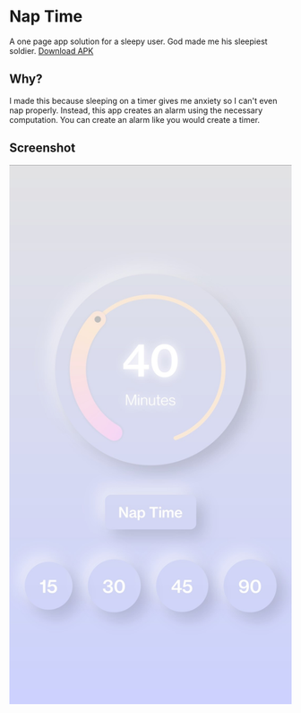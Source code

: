 # Nap Time
A one page app solution for a sleepy user. God made me his sleepiest soldier. [Download APK](/current-apk/Nap-Time.apk)

## Why?
I made this because sleeping on a timer gives me anxiety so I can't even nap properly. Instead, this app creates an alarm using the necessary computation. You can create an alarm like you would create a timer.

## Screenshot
![Nap Time Screenshot](/Nap-Time-Screenshot.jpg "Text to show on mouseover")



